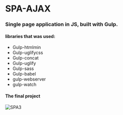 # SPA-AJAX
### Single page application in JS, built with Gulp.

#### libraries that was used:
* Gulp-htmlmin
* Gulp-uglifycss
* Gulp-concat
* Gulp-uglify
* Gulp-sass
* Gulp-babel
* gulp-webserver
* gulp-watch

#### The final project

![SPA3](https://user-images.githubusercontent.com/68708850/88978958-0d1b2980-d297-11ea-8bb7-767d6c993fa6.gif)

